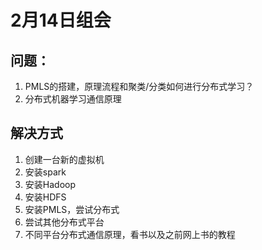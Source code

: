 # 2月14日组会

## 问题：

1. PMLS的搭建，原理流程和聚类/分类如何进行分布式学习？
2. 分布式机器学习通信原理

## 解决方式

1. 创建一台新的虚拟机
1. 安装spark
2. 安装Hadoop
3. 安装HDFS
2. 安装PMLS，尝试分布式
3. 尝试其他分布式平台
4. 不同平台分布式通信原理，看书以及之前网上书的教程

